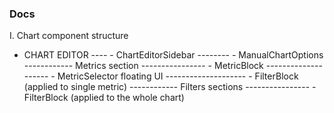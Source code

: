 ### Docs

I. Chart component structure

- CHART EDITOR
  ---- - ChartEditorSidebar
  -------- - ManualChartOptions
  ------------ Metrics section
  ---------------- - MetricBlock
  -------------------- - MetricSelector floating UI
  -------------------- - FilterBlock (applied to single metric)
  ------------ Filters sections
  ---------------- - FilterBlock (applied to the whole chart)
